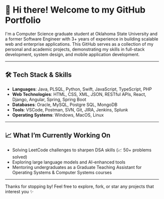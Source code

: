 # 👋 Hi there! Welcome to my GitHub Portfolio

I'm a Computer Science graduate student at Oklahoma State University and a former Software Engineer with 3+ years of experience in building scalable web and enterprise applications. This GitHub serves as a collection of my personal and academic projects, demonstrating my skills in full-stack development, system design, and mobile application development.

---

## 🛠️ Tech Stack & Skills

- **Languages**: Java, PLSQL, Python, Swift, JavaScript, TypeScript, PHP
- **Web Technologies**: HTML, CSS, XML, JSON, RESTful APIs, React, Django, Angular, Spring, Spring Boot
- **Databases**: Oracle, MySQL, Postgre SQL, MongoDB
- **Tools**: VSCode, Postman, SVN, Git, JIRA, Jenkins, Splunk
- **Operating Systems**: Windows, MacOS, Linux

---

## 📈 What I’m Currently Working On

- Solving LeetCode challenges to sharpen DSA skills (📈 50+ problems solved)
- Exploring large language models and AI-enhanced tools
- Mentoring undergraduates as a Graduate Teaching Assistant for Operating Systems & Computer Systems courses

---

Thanks for stopping by! Feel free to explore, fork, or star any projects that interest you ✨
